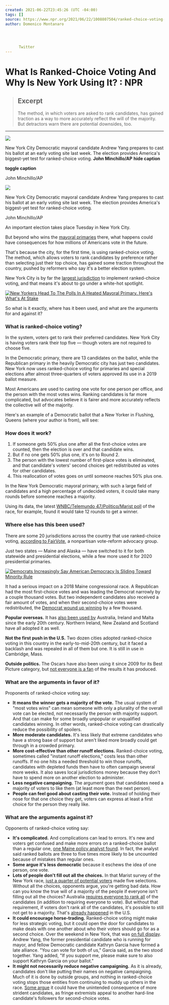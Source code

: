 ```yaml
---
created: 2021-06-22T23:45:26 (UTC -04:00)
tags: []
source: https://www.npr.org/2021/06/22/1008807504/ranked-choice-voting-new-york-city-mayors-race
author: Domenico Montanaro
    
  

    
      Twitter
---
```


# What Is Ranked-Choice Voting And Why Is New York Using It? : NPR

> ## Excerpt
> The method, in which voters are asked to rank candidates, has gained traction as a way to more accurately reflect the will of the majority. But detractors warn there are potential downsides, too.

---
 ![](https://media.npr.org/assets/img/2021/06/21/ap_21167585149070_custom-b403bba437900db96523ed4e8282712316c5eb0c-s1100.jpg) 

New York City Democratic mayoral candidate Andrew Yang prepares to cast his ballot at an early voting site last week. The election provides America's biggest-yet test for ranked-choice voting. **John Minchillo/AP** ****hide caption****

****toggle caption****

John Minchillo/AP

 ![](https://media.npr.org/assets/img/2021/06/21/ap_21167585149070_custom-b403bba437900db96523ed4e8282712316c5eb0c-s1200.jpg) 

New York City Democratic mayoral candidate Andrew Yang prepares to cast his ballot at an early voting site last week. The election provides America's biggest-yet test for ranked-choice voting.

John Minchillo/AP

An important election takes place Tuesday in New York City.

But beyond who wins the [mayoral primaries](https://www.npr.org/1008844951) there, what happens could have consequences for how millions of Americans vote in the future.

That's because the city, for the first time, is using ranked-choice voting. The method, which allows voters to rank candidates by preference rather than selecting just their top choice, has gained some traction throughout the country, pushed by reformers who say it's a better election system.

New York City is by far the [largest jurisdiction](https://www.fairvote.org/rcv#where_is_ranked_choice_voting_used) to implement ranked-choice voting, and that means it's about to go under a white-hot spotlight.

[![New Yorkers Head To The Polls In A Heated Mayoral Primary. Here's What's At Stake](https://media.npr.org/assets/img/2021/06/22/gettyimages-1233584598_sq-c161ee3d2502ec1d0d66de40438b037bf27c90b6-s100.jpg)](https://www.npr.org/2021/06/22/1008844951/new-york-city-mayoral-primary-preview) 

So what is it exactly, where has it been used, and what are the arguments for and against it?

### What is ranked-choice voting?

In the system, voters get to rank their preferred candidates. New York City is having voters rank their top five — though voters are not required to choose five.

In the Democratic primary, there are 13 candidates on the ballot, while the Republican primary in the heavily Democratic city has just two candidates. New York now uses ranked-choice voting for primaries and special elections after almost three-quarters of voters approved its use in a 2019 ballot measure.

Most Americans are used to casting one vote for one person per office, and the person with the most votes wins. Ranking candidates is far more complicated, but advocates believe it is fairer and more accurately reflects the collective will of the majority.

Here's an example of a Democratic ballot that a New Yorker in Flushing, Queens (where your author is from), will see:

### How does it work?

1.  If someone gets 50% plus one after all the first-choice votes are counted, then the election is over and that candidate wins. 
2.  But if no one gets 50% plus one, it's on to Round 2.
3.  The person with the lowest number of first-place votes is eliminated, and that candidate's voters' second choices get redistributed as votes for other candidates.
4.  This reallocation of votes goes on until someone reaches 50% plus one.

In the New York Democratic mayoral primary, with such a large field of candidates and a high percentage of undecided voters, it could take many rounds before someone reaches a majority.

Using its data, the latest [WNBC/Telemundo 47/Politico/Marist poll](http://maristpoll.marist.edu/wp-content/uploads/2021/06/WNBC_Telemundo-47_POLITIICO_Marist-Poll_NYC_Written-Summary-of-Findings_2106121532.pdf) of the race, for example, found it would take 12 rounds to get a winner.

### Where else has this been used?

There are some 20 jurisdictions across the country that use ranked-choice voting, [according to FairVote](https://www.fairvote.org/rcv#where_is_ranked_choice_voting_used), a nonpartisan vote-reform advocacy group.

Just two states — Maine and Alaska — have switched to it for both statewide and presidential elections, while a few more used it for 2020 presidential primaries.

[![Democrats Increasingly Say American Democracy Is Sliding Toward Minority Rule](https://media.npr.org/assets/img/2021/06/08/gettyimages-1232591713_sq-b06898f5a84a7a447b9c50cc5c4910a81760c2c2-s100.jpg)](https://www.npr.org/2021/06/09/1002593823/how-democratic-is-american-democracy-key-pillars-face-stress-tests) 

It had a serious impact on a 2018 Maine congressional race. A Republican had the most first-choice votes and was leading the Democrat narrowly by a couple thousand votes. But two independent candidates also received a fair amount of votes, and when their second-choice votes were redistributed, the [Democrat wound up winning](https://qz.com/1676718/the-pros-and-cons-of-ranked-choice-voting/) by a few thousand.

**Popular overseas.** It has [also been used by](https://www.rcvresources.org/history) Australia, Ireland and Malta since the early 20th century. Northern Ireland, New Zealand and Scotland have all adopted it as well.

**Not the first push in the U.S.** Two dozen cities adopted ranked-choice voting in this country in the early-to-mid-20th century, but it faced a backlash and was repealed in all of them but one. It is still in use in Cambridge, Mass.

**Outside politics.** The Oscars have also been using it since 2009 for its Best Picture category, but [not everyone is a fan](https://www.cnn.com/2021/04/24/opinions/ranked-choice-oscars-politcs-rifkin/index.html) of the results it has produced.

### What are the arguments in favor of it?

Proponents of ranked-choice voting say:

-   **It means the winner gets a majority of the vote.** The usual system of "most votes wins" can mean someone with only a plurality of the overall vote can be elected, not necessarily the person with majority support. And that can make for some broadly unpopular or unqualified candidates winning. In other words, ranked-choice voting can drastically reduce the possibility of spoilers.
-   **More moderate candidates.** It's less likely that extreme candidates who have a strong base of support but aren't liked more broadly could get through in a crowded primary.
-   **More cost-effective than other runoff elections.** Ranked-choice voting, sometimes called "instant runoff elections," costs less than other runoffs. If no one hits a needed threshold to win those runoffs, candidates with depleted funds then have to often campaign several more weeks. It also saves local jurisdictions money because they don't have to spend more on another election to administer.
-   **Less negative campaigning.** The argument goes that candidates need a majority of voters to like them (at least more than the next person).
-   **People can feel good about casting their vote.** Instead of holding their nose for that one choice they get, voters can express at least a first choice for the person they really like.

### What are the arguments against it?

Opponents of ranked-choice voting say:

-   **It's complicated.** And complications can lead to errors. It's new and voters get confused and make more errors on a ranked-choice ballot than a regular one, [one Maine policy analyst found](https://commonwealthmagazine.org/politics/the-two-sides-of-ranked-choice-voting/). In fact, the analyst said ranked ballots are three to five times more likely to be uncounted because of mistakes than regular ones.
-   **Some argue it's less democratic** because it eschews the idea of one person, one vote.
-   **Lots of people don't fill out all the choices.** In that Marist survey of the New York race, [just a quarter of potential voters](http://maristpoll.marist.edu/wp-content/uploads/2021/06/WNBC_Telemundo-47_POLITIICO_Marist-Poll_NYC_Written-Summary-of-Findings_2106121532.pdf) made five selections. Without all the choices, opponents argue, you're getting bad data. How can you know the true will of a majority of the people if everyone isn't filling out all the choices? Australia [requires everyone to rank all](https://my.lwv.org/vermont/article/pros-and-cons-instant-runoff-ranked-choice-voting) of the candidates (in addition to requiring everyone to vote). But without that requirement, if voters don't rank all of the candidates, it's possible to still not get to a majority. That's [already happened](https://cpb-us-w2.wpmucdn.com/u.osu.edu/dist/e/1083/files/2014/12/ElectoralStudies-2fupfhd.pdf) in the U.S.
-   **It could encourage horse-trading.** Ranked-choice voting might make for less strategic voting, but it could open the door for candidates to make deals with one another about who their voters should go for as a second choice. Over the weekend in New York, that was [on full display](https://www.nydailynews.com/news/politics/nyc-elections-2021/ny-nyc-andrew-yang-kathryn-garcia-mayor-campaign-trail-20210619-pwwwn5b52vftbe5ygu256qb62a-story.html). Andrew Yang, the former presidential candidate who is running for mayor, and fellow Democratic candidate Kathryn Garcia have formed a late alliance. "You can vote for both of us," Garcia said, as the two stood together. Yang added, "If you support me, please make sure to also support Kathryn Garcia on your ballot."
-   **It might not necessarily reduce negative campaigning.** As it is already, candidates don't like putting their names on negative campaigning. Much of it is done by outside groups, and nothing in ranked-choice voting stops those entities from continuing to muddy up others in the race. [Some argue](https://democracyjournal.org/arguments/ranked-choice-voting-is-not-the-solution/) it could have the unintended consequence of more strident candidates, as fringe extremists appeal to another hard-line candidate's followers for second-choice votes.
